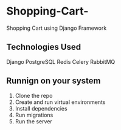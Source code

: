 # Shopping-Cart-
Shopping Cart using Django Framework

## Technologies Used

Django
PostgreSQL
Redis
Celery
RabbitMQ

## Runnign on your system
1. Clone the repo
2. Create and run virtual environments
3. Install dependencies
4. Run migrations
5. Run the server



